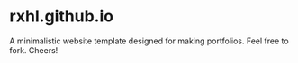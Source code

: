 # rxhl.github.io

A minimalistic website template designed for making portfolios. Feel free to fork.
Cheers!

